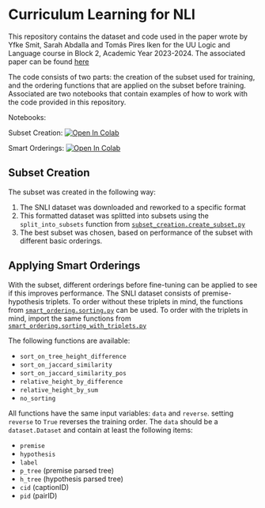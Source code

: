 # Curriculum Learning for NLI
This repository contains the dataset and code used in the paper wrote by Yfke Smit, Sarah Abdalla and Tomás Pires Iken for the UU Logic and Language course in Block 2, Academic Year 2023-2024. The associated paper can be found [here](https://github.com/Yfkesmit/LoLaProject/blob/main/docs/Exploring_CL_in_NLI.pdf)

The code consists of two parts: the creation of the subset used for training, and the ordering functions that are applied on the subset before training. Associated are two notebooks that contain examples of how to work with the code provided in this repository.

Notebooks:

Subset Creation: [![Open In Colab](https://colab.research.google.com/assets/colab-badge.svg)](https://colab.research.google.com/gist/Yfkesmit/7631bee424fe233ff6947cb691693853/create_subset.ipynb)

Smart Orderings: [![Open In Colab](https://colab.research.google.com/assets/colab-badge.svg)](https://colab.research.google.com/gist/Yfkesmit/1cf984d83abb1d3c5601a96e163e19a2/smart_orderings.ipynb)

## Subset Creation
The subset was created in the following way:
1. The SNLI dataset was downloaded and reworked to a specific format
2. This formatted dataset was splitted into subsets using the `split_into_subsets` function from [`subset_creation.create_subset.py`](https://github.com/Yfkesmit/LoLaProject/blob/main/subset_creation/create_subset.py)
3. The best subset was chosen, based on performance of the subset with different basic orderings.

## Applying Smart Orderings
With the subset, different orderings before fine-tuning can be applied to see if this improves performance.
The SNLI dataset consists of premise-hypothesis triplets. To order without these triplets in mind, the functions from [`smart_ordering.sorting.py`](https://github.com/Yfkesmit/LoLaProject/blob/main/smart_ordering/sorting.py) can be used. To order with the triplets in mind, import the same functions from [`smart_ordering.sorting_with_triplets.py`](https://github.com/Yfkesmit/LoLaProject/blob/main/smart_ordering/sorting.py)

The following functions are available:
- `sort_on_tree_height_difference`
- `sort_on_jaccard_similarity`
- `sort_on_jaccard_similarity_pos`
- `relative_height_by_difference`
- `relative_height_by_sum`
- `no_sorting`

All functions have the same input variables: `data` and `reverse`. setting `reverse` to `True` reverses the training order.
The `data` should be a `dataset.Dataset` and contain at least the following items:
- `premise`
- `hypothesis`
- `label`
- `p_tree` (premise parsed tree)
- `h_tree` (hypothesis parsed tree)
- `cid` (captionID)
- `pid` (pairID)

